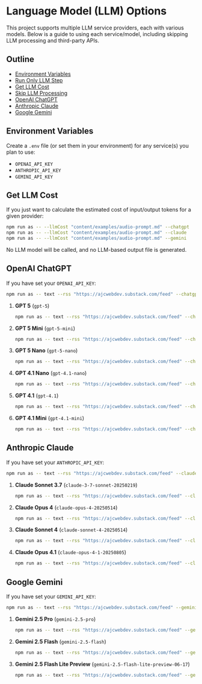 # Language Model (LLM) Options

This project supports multiple LLM service providers, each with various models. Below is a guide to using each service/model, including skipping LLM processing and third-party APIs.

## Outline

- [Environment Variables](#environment-variables)
- [Run Only LLM Step](#run-only-llm-step)
- [Get LLM Cost](#get-llm-cost)
- [Skip LLM Processing](#skip-llm-processing)
- [OpenAI ChatGPT](#openai-chatgpt)
- [Anthropic Claude](#anthropic-claude)
- [Google Gemini](#google-gemini)

## Environment Variables

Create a `.env` file (or set them in your environment) for any service(s) you plan to use:

- `OPENAI_API_KEY`
- `ANTHROPIC_API_KEY`
- `GEMINI_API_KEY`

## Get LLM Cost

If you just want to calculate the estimated cost of input/output tokens for a given provider:

```bash
npm run as -- --llmCost "content/examples/audio-prompt.md" --chatgpt
npm run as -- --llmCost "content/examples/audio-prompt.md" --claude
npm run as -- --llmCost "content/examples/audio-prompt.md" --gemini
```

No LLM model will be called, and no LLM-based output file is generated.

## OpenAI ChatGPT

If you have set your `OPENAI_API_KEY`:

```bash
npm run as -- text --rss "https://ajcwebdev.substack.com/feed" --chatgpt
```

1. **GPT 5** (`gpt-5`)
   ```bash
   npm run as -- text --rss "https://ajcwebdev.substack.com/feed" --chatgpt gpt-5
   ```
2. **GPT 5 Mini** (`gpt-5-mini`)
   ```bash
   npm run as -- text --rss "https://ajcwebdev.substack.com/feed" --chatgpt gpt-5-mini
   ```
3. **GPT 5 Nano** (`gpt-5-nano`)
   ```bash
   npm run as -- text --rss "https://ajcwebdev.substack.com/feed" --chatgpt gpt-5-nano
   ```
4. **GPT 4.1 Nano** (`gpt-4.1-nano`)
   ```bash
   npm run as -- text --rss "https://ajcwebdev.substack.com/feed" --chatgpt gpt-4.1-nano
   ```
5. **GPT 4.1** (`gpt-4.1`)
   ```bash
   npm run as -- text --rss "https://ajcwebdev.substack.com/feed" --chatgpt gpt-4.1
   ```
6. **GPT 4.1 Mini** (`gpt-4.1-mini`)
   ```bash
   npm run as -- text --rss "https://ajcwebdev.substack.com/feed" --chatgpt gpt-4.1-mini
   ```

## Anthropic Claude

If you have set your `ANTHROPIC_API_KEY`:

```bash
npm run as -- text --rss "https://ajcwebdev.substack.com/feed" --claude
```

1. **Claude Sonnet 3.7** (`claude-3-7-sonnet-20250219`)
   ```bash
   npm run as -- text --rss "https://ajcwebdev.substack.com/feed" --claude claude-3-7-sonnet-20250219
   ```
2. **Claude Opus 4** (`claude-opus-4-20250514`)
   ```bash
   npm run as -- text --rss "https://ajcwebdev.substack.com/feed" --claude claude-opus-4-20250514
   ```
3. **Claude Sonnet 4** (`claude-sonnet-4-20250514`)
   ```bash
   npm run as -- text --rss "https://ajcwebdev.substack.com/feed" --claude claude-sonnet-4-20250514
   ```
4. **Claude Opus 4.1** (`claude-opus-4-1-20250805`)
   ```bash
   npm run as -- text --rss "https://ajcwebdev.substack.com/feed" --claude claude-opus-4-1-20250805
   ```

## Google Gemini

If you have set your `GEMINI_API_KEY`:

```bash
npm run as -- text --rss "https://ajcwebdev.substack.com/feed" --gemini
```

1. **Gemini 2.5 Pro** (`gemini-2.5-pro`)
   ```bash
   npm run as -- text --rss "https://ajcwebdev.substack.com/feed" --gemini gemini-2.5-pro
   ```
2. **Gemini 2.5 Flash** (`gemini-2.5-flash`)
   ```bash
   npm run as -- text --rss "https://ajcwebdev.substack.com/feed" --gemini gemini-2.5-flash
   ```
3. **Gemini 2.5 Flash Lite Preview** (`gemini-2.5-flash-lite-preview-06-17`)
   ```bash
   npm run as -- text --rss "https://ajcwebdev.substack.com/feed" --gemini gemini-2.5-flash-lite-preview-06-17
   ```
